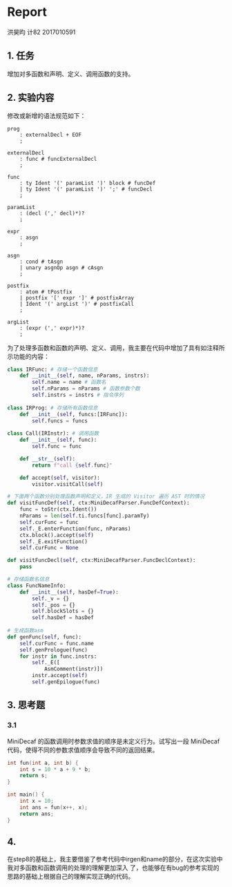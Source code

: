 # Report

洪昊昀    计82    2017010591

## 1. 任务

增加对多函数和声明、定义、调用函数的支持。

## 2. 实验内容

修改或新增的语法规范如下：

```g4
prog
    : externalDecl + EOF
    ;

externalDecl
    : func # funcExternalDecl
    ;

func
    : ty Ident '(' paramList ')' block # funcDef
    | ty Ident '(' paramList ')' ';' # funcDecl
    ;

paramList
    : (decl (',' decl)*)?
    ;

expr
    : asgn
    ;

asgn
    : cond # tAsgn
    | unary asgnOp asgn # cAsgn
    ;

postfix
    : atom # tPostfix
    | postfix '[' expr ']' # postfixArray
    | Ident '(' argList ')' # postfixCall
    ;

argList
    : (expr (',' expr)*)?
    ;
```

为了处理多函数和函数的声明、定义、调用，我主要在代码中增加了具有如注释所示功能的内容：

```python
class IRFunc: # 存储一个函数信息
    def __init__(self, name, nParams, instrs):
        self.name = name # 函数名
        self.nParams = nParams # 函数参数个数
        self.instrs = instrs # 指令序列
    
class IRProg: # 存储所有函数信息
    def __init__(self, funcs:[IRFunc]):
        self.funcs = funcs
        
class Call(IRInstr): # 调用函数
    def __init__(self, func):
        self.func = func

    def __str__(self):
        return f"call {self.func}"

    def accept(self, visitor):
        visitor.visitCall(self)

# 下面两个函数分别处理函数声明和定义，IR 生成的 Visitor 遍历 AST 时的情况
def visitFuncDef(self, ctx:MiniDecafParser.FuncDefContext):
    func = toStr(ctx.Ident())
    nParams = len(self.ti.funcs[func].paramTy)
    self.curFunc = func
    self._E.enterFunction(func, nParams)
    ctx.block().accept(self)
    self._E.exitFunction()
    self.curFunc = None

def visitFuncDecl(self, ctx:MiniDecafParser.FuncDeclContext):
    pass

# 存储函数名信息
class FuncNameInfo:
    def __init__(self, hasDef=True):
        self._v = {}
        self._pos = {}
        self.blockSlots = {}
        self.hasDef = hasDef
        
# 生成函数asm
def genFunc(self, func):
    self.curFunc = func.name
    self.genPrologue(func)
    for instr in func.instrs:
        self._E([
            AsmComment(instr)])
        instr.accept(self)
        self.genEpilogue(func)
```



## 3. 思考题

### 3.1

MiniDecaf 的函数调用时参数求值的顺序是未定义行为。试写出一段 MiniDecaf 代码，使得不同的参数求值顺序会导致不同的返回结果。

```c++
int fun(int a, int b) {
    int s = 10 * a + 9 * b;
    return s;
}

int main() {
    int x = 10;
    int ans = fun(x++, x);
    return ans;
}
```

## 4.

在step8的基础上，我主要借鉴了参考代码中irgen和name的部分，在这次实验中我对多函数和函数调用的处理的理解更加深入 了，也能够在有bug的参考实现的思路的基础上根据自己的理解实现正确的代码。

